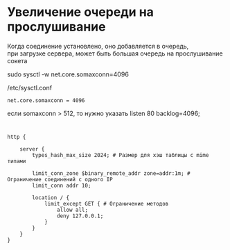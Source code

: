 # Увеличение очереди на прослушивание
Когда соединение установлено, оно добавляется в очередь,  
при загрузке сервера, может быть большая очередь на прослушивание сокета  
  
sudo sysctl -w net.core.somaxconn=4096

/etc/sysctl.conf
```
net.core.somaxconn = 4096
```

если somaxconn > 512, то нужно указать listen 80 backlog=4096;
#

```nginx
http {

    server {
        types_hash_max_size 2024; # Размер для хэш таблицы с mime типами

        limit_conn_zone $binary_remote_addr zone=addr:1m; # Ограничение соединений с одного IP
        limit_conn addr 10;

        location / {
            limit_except GET { # Ограничение методов
                allow all;
                deny 127.0.0.1;
            }
        }
    }
}
```
